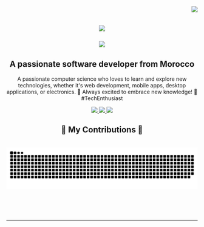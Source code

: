 <img align="right" src="https://visitor-badge.laobi.icu/badge?page_id=salesp07.salesp07" />

<h1 align="center">
    <img src="https://readme-typing-svg.herokuapp.com/?font=Righteous&size=35&center=true&vCenter=true&width=500&height=70&duration=4000&lines=Hello+World!+👋;+I'm+Fadel+ellah+ERRAMI!;" />
</h1>

<div align="center">
  <img src="https://media1.tenor.com/m/9nEdQmLxArAAAAAC/a.gif"/>
</div>
<h2 align="center">A passionate software developer from Morocco </h2>

<div align="center">

A passionate computer science who loves to learn and explore new technologies, whether it's web development, mobile apps, desktop applications, or electronics. 🚀 Always excited to embrace new knowledge! 
🚀 #TechEnthusiast
 
 </div>

 <div align="center"> 
  <a href="mailto:fadelellaherrami@gmail.com">
    <img src="https://img.shields.io/badge/Gmail-333333?style=for-the-badge&logo=gmail&logoColor=red" />
  </a>
  <a href="https://www.linkedin.com/in/fadel-ellah-errami-879b13207/" target="_blank">
    <img src="https://img.shields.io/badge/LinkedIn-0077B5?style=for-the-badge&logo=linkedin&logoColor=white" target="_blank" />
  </a>
  <a href="erramifadelellah.netlify.app" target="_blank">
     <img src="https://img.shields.io/badge/Portfolio-FF5722?style=for-the-badge&logo=todoist&logoColor=white" target="_blank" /> <!-- sqlite, safari, google-chrome are other good icon options -->
  </a>
</div>

<div align="center">
  <h2>🐍 My Contributions 🐍</h2>
  <br>
  <img alt="snake eating my contributions" src="https://raw.githubusercontent.com/salesp07/salesp07/output/github-contribution-grid-snake.svg" />
  
  <br/><br/><br/>
</div>

<hr/>
